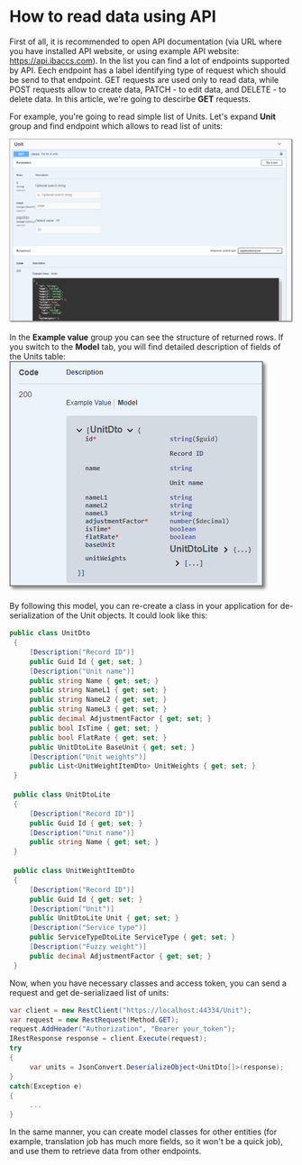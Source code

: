 # How to read data using API #

First of all, it is recommended to open API documentation (via URL where you have installed API website, or using example API website: https://api.ibaccs.com). In the list you can find a lot of endpoints supported by API. Eech endpoint has a label identifying type of request which should be send to that endpoint. GET requests are used only to read data, while POST requests allow to create data, PATCH - to edit data, and DELETE - to delete data. In this article, we're going to descirbe **GET** requests.

For example, you're going to read simple list of Units. Let's expand **Unit** group and find endpoint which allows to read list of units:

![API docs](../images/unit_endpoint.png)

In the **Example value** group you can see the structure of returned rows. If you switch to the **Model** tab, you will find detailed description of fields of the Units table:
![API docs](../images/unit_model.png)

By following this model, you can re-create a class in your application for de-serialization of the Unit objects. It could look like this:

   ```cs
   public class UnitDto
    {
        [Description("Record ID")]
        public Guid Id { get; set; }
        [Description("Unit name")]
        public string Name { get; set; }
        public string NameL1 { get; set; }
        public string NameL2 { get; set; }
        public string NameL3 { get; set; }
        public decimal AdjustmentFactor { get; set; }
        public bool IsTime { get; set; }
        public bool FlatRate { get; set; }
        public UnitDtoLite BaseUnit { get; set; }
        [Description("Unit weights")]
        public List<UnitWeightItemDto> UnitWeights { get; set; }
    }

    public class UnitDtoLite
    {
        [Description("Record ID")]
        public Guid Id { get; set; }
        [Description("Unit name")]
        public string Name { get; set; }
    }

	public class UnitWeightItemDto
    {
        [Description("Record ID")]
        public Guid Id { get; set; }
        [Description("Unit")]
        public UnitDtoLite Unit { get; set; }
        [Description("Service type")]
        public ServiceTypeDtoLite ServiceType { get; set; }
        [Description("Fuzzy weight")]
        public decimal AdjustmentFactor { get; set; }
    }
   ```

Now, when you have necessary classes and access token, you can send a request and get de-serializaed list of units:

   ````cs
   var client = new RestClient("https://localhost:44334/Unit");
   var request = new RestRequest(Method.GET);
   request.AddHeader("Authorization", "Bearer your_token");
   IRestResponse response = client.Execute(request);
   try
   {
		var units = JsonConvert.DeserializeObject<UnitDto[]>(response);
   }
   catch(Exception e)
   {
		...
   }
   ````

In the same manner, you can create model classes for other entities (for example, translation job has much more fields, so it won't be a quick job), and use them to retrieve data from other endpoints.